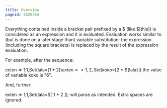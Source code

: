 ```yaml
---
title: Overview
pageid: 4620364
---
```


Everything contained inside a bracket pair prefixed by a $ (like $[this]) is considered as an expression and it is evaluated. Evaluation works similar to (but is done on a later stage than) variable substitution: the expression (including the square brackets) is replaced by the result of the expression evaluation.

For example, after the sequence:

exten => 1,1,Set(lala=$[1 + 2])
exten => 1,2,Set(koko=$[2 \* ${lala}])
the value of variable koko is "6".

And, further:

exten => 1,1,Set(lala=$[ 1 + 2 ]);
will parse as intended. Extra spaces are ignored.

